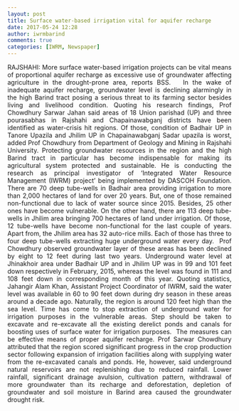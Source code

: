 ```yaml
---
layout: post
title: Surface water-based irrigation vital for aquifer recharge
date: 2017-05-24 12:28
author: iwrmbarind
comments: true
categories: [IWRM, Newspaper]
---
```

<div id="newsDtl" class="dtlImgGallery">
<div id="myText" style="text-align:justify;">RAJSHAHI: More surface water-based irrigation projects can be vital means of proportional aquifer recharge as excessive use of groundwater affecting agriculture in the drought-prone area, reports BSS.   In the wake of inadequate aquifer recharge, groundwater level is declining alarmingly in the high Barind tract posing a serious threat to its farming sector besides living and livelihood condition. Quoting his research findings, Prof Chowdhury Sarwar Jahan said areas of 18 Union parishad (UP) and three pourasabhas in Rajshahi and Chapainawabganj districts have been identified as water-crisis hit regions. Of those, condition of Badhair UP in Tanore Upazila and Jhilim UP in Chapainawabganj Sadar upazila is worst, added Prof Chowdhury from Department of Geology and Mining in Rajshahi University. Protecting groundwater resources in the region and the high Barind tract in particular has become indispensable for making its agricultural system protected and sustainable. He is conducting the research as principal investigator of ‘Integrated Water Resource Management (IWRM) project’ being implemented by DASCOH Foundation. There are 70 deep tube-wells in Badhair area providing irrigation to more than 2,000 hectares of land for over 20 years. But, one of those remained non-functional due to lack of water source since 2015. Besides, 25 other ones have become vulnerable. On the other hand, there are 113 deep tube-wells in Jhilim area bringing 700 hectares of land under irrigation. Of those, 12 tube-wells have become non-functional for the last couple of years. Apart from, the Jhilim area has 32 auto-rice mills. Each of those has three to four deep tube-wells extracting huge underground water every day.  Prof Chowdhury observed groundwater layer of these areas has been declined by eight to 12 feet during last two years. Underground water level at Jhinakhoir area under Badhair UP and in Jhilim UP was in 99 and 101 feet down respectively in February, 2015, whereas the level was found in 111 and 108 feet down in corresponding month of this year. Quoting statistics, Jahangir Alam Khan, Assistant Project Coordinator of IWRM, said the water level was available in 60 to 90 feet down during dry season in these areas around a decade ago. Naturally, the region is around 120 feet high than the sea level. Time has come to stop extraction of underground water for irrigation purposes in the vulnerable areas. Step should be taken to excavate and re-excavate all the existing derelict ponds and canals for boosting uses of surface water for irrigation purposes.  The measures can be effective means of proper aquifer recharge. Prof Sarwar Chowdhury attributed that the region scored significant progress in the crop production sector following expansion of irrigation facilities along with supplying water from the re-excavated canals and ponds. He, however, said underground natural reservoirs are not replenishing due to reduced rainfall. Lower rainfall, significant drainage avulsion, cultivation pattern, withdrawal of more groundwater than its recharge and deforestation, depletion of groundwater and soil moisture in Barind area caused the groundwater drought risk.</div>
</div>
<div class="clr" style="text-align:justify;"></div>
